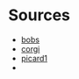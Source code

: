 # Sources
* [bobs](https://i0.wp.com/www.itinthed.com/wp-content/uploads/whaddayado.jpg?fit=1024%2C576)
* [corgi](https://github.com/UVA-DSI/online-bootcamp/blob/master/images/corgi.jpg)
* [picard1](http://images7.memedroid.com/images/UPLOADED181/56a304857b73e.jpeg)
* 
